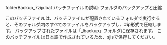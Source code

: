 folderBackup_7zip.bat
バッチファイルの説明: フォルダのバックアップと圧縮

このバッチファイルは、バッチファイルが配置されているフォルダで実行すると、そのフォルダ内のすべてのファイルをバックアップし、zip形式で圧縮します。
バックアップされたファイルは「_backup」フォルダに保存されます。
このバッチファイルは日本語で作成されているため、sjisで保存してください。